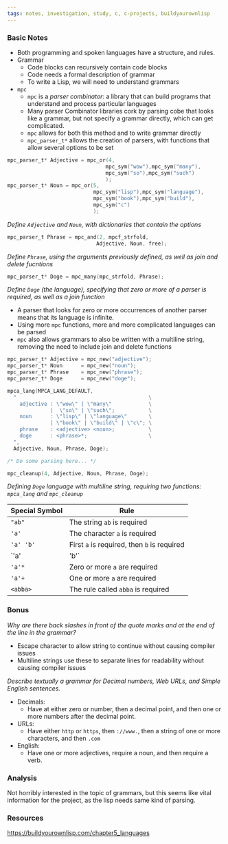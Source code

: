 ```yaml
---
tags: notes, investigation, study, c, c-projects, buildyourownlisp
---
```

### Basic Notes
- Both programming and spoken languages have a structure, and rules. 
- Grammar
	- Code blocks can recursively contain code blocks
	- Code needs a formal description of grammar
	- To write a Lisp, we will need to understand grammars
- `mpc`
	- `mpc` is a *parser combinator*: a library that can build programs  that understand and process particular languages
	- Many parser Combinator libraries cork by parsing cobe that looks like a grammar, but not specify a grammar directly, which can get complicated.
	- `mpc` allows for both this method and to write grammar directly
	- `mpc_parser_t*` allows the creation of parsers, with functions that allow several options to be set 
```C 
mpc_parser_t* Adjective = mpc_or(4,
								mpc_sym("wow"),mpc_sym("many"),
								mpc_sym("so"),mpc_sym("such")
								);
mpc_parser_t* Noun = mpc_or(5,
							mpc_sym("lisp"),mpc_sym("language"),
							mpc_sym("book"),mpc_sym("build"),
							mpc_sym("c")
							);
```
*Define `Adjective` and `Noun`, with dictionaries that contain the options*

```c
mpc_parser_t Phrase = mpc_and(2, mpcf_strfold,
							 Adjective, Noun, free);
```
*Define `Phrase`, using the arguments previously defined, as well as join and delete fucntions*

```C
mpc_parser_t* Doge = mpc_many(mpc_strfold, Phrase);
```
*Define `Doge` (the language), specifying that zero or more of a parser is required, as well as a join function*

- A parser that looks for zero or more occurrences of another parser means that its language is infinite.
- Using more `mpc` functions, more and more complicated languages can be parsed 
- `mpc` also allows grammars to also be written with a multiline string, removing the need to include join and delete functions

```c
mpc_parser_t* Adjective = mpc_new("adjective");
mpc_parser_t* Noun      = mpc_new("noun");
mpc_parser_t* Phrase    = mpc_new("phrase");
mpc_parser_t* Doge      = mpc_new("doge");

mpca_lang(MPCA_LANG_DEFAULT,
  "                                           \
    adjective : \"wow\" | \"many\"            \
              |  \"so\" | \"such\";           \
    noun      : \"lisp\" | \"language\"       \
              | \"book\" | \"build\" | \"c\"; \
    phrase    : <adjective> <noun>;           \
    doge      : <phrase>*;                    \
  ",
  Adjective, Noun, Phrase, Doge);

/* Do some parsing here... */

mpc_cleanup(4, Adjective, Noun, Phrase, Doge);
```
*Defining `Doge` language with multiline string, requiring two functions: `mpca_lang` and `mpc_cleanup`*

|Special Symbol| Rule|
|---|---|
|`"ab"`|The string `ab` is required|
|`'a'`|The character `a` is required|
|`'a' 'b'`|First `a` is required, then `b` is required|
|`'a'|'b'`|Either `a` is required, or `b` is required|
|`'a'*`|Zero or more `a` are required|
|`'a'+`|One or more `a` are required|
|`<abba>`|The rule called `abba` is required|
### Bonus
*Why are there back slashes in front of the quote marks and at the end of the line in the grammar?*
- Escape character to allow string to continue without causing compiler issues
- Multiline strings use these to separate lines for readability  without causing compiler issues

*Describe textually a grammar for Decimal numbers, Web URLs, and Simple English sentences.*
- Decimals:
	- Have at either zero or number, then a decimal point, and then one or more numbers after the decimal point.
- URLs:
	- Have either `http` or `https`, then `://www.`, then a string of one or more characters, and then `.com`
- English: 
	- Have one or more adjectives, require a noun, and then require a verb.  
### Analysis
Not horribly interested in the topic of grammars, but this seems like vital information for the project, as the lisp needs same kind of parsing.
### Resources
https://buildyourownlisp.com/chapter5_languages